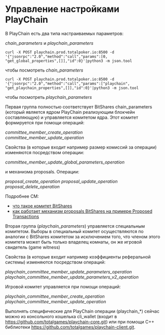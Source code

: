 # Управление настройками PlayСhain

В PlayChain есть два типа настраиваемых параметров:

_chain_parameters_ и _playchain_parameters_

`curl -X POST playchain.prod.totalpoker.io:8500 -d '{"jsonrpc":"2.0","method":"call","params":[0, "get_global_properties",[]],"id":0}'|python3 -m json.tool`

чтобы посмотреть _chain_parameters_

`curl -X POST playchain.prod.totalpoker.io:8500 -d '{"jsonrpc":"2.0","method":"call","params":["playchain", "get_playchain_properties",[]],"id":0}'|python3 -m json.tool`

чтобы посмотреть _playchain_parameters_

Первая группа полностью соответствует BitShares chain_parameters (который является ядром PlayChain реализующим блокчейн составляющую)
и управляется комитетом ядра. Этот комитет формируется при помощи операций:

_committee_member_create_operation_
_committee_member_update_operation_

Свойства (в которые входит например размер комиссий за операции) изменяются посредством операции:

_committee_member_update_global_parameters_operation_

и механизма proposals. Операции:

_proposal_create_operation_
_proposal_update_operation_
_proposal_delete_operation_
   
Подробнее СМ:    
* [что такое комитет BitShares](https://how.bitshares.works/en/master/bts_holders/community_members.html)
* [как работает механизм proposals BitShares на примере Proposed Transactions](https://how.bitshares.works/en/master/user_guide/fund_account.html)
     
Вторая группа (_playchain_parameters_) управляется специальным комитетом.
Выборы в специальный комитет осуществляются по аналогии с BitShares комитетом за исключением того, что членом этого комитета может быть только владелец комнаты, он же игровой свидетель (game witness)

Свойства (в которые входит например коэффициенты реферальной системы) изменяются посредством операций:

_playchain_committee_member_update_parameters_operation_
_playchain_committee_member_update_parameters_v2_operation_

Игровой комитет управляется при помощи операций:

_playchain_committee_member_create_operation_
_playchain_committee_member_update_operation_

Выполнять специфические для PlayChain операции (playchain_*) сейчас можно из консольного кошелька cli_wallet (входит в https://github.com/totalgames/playchain-core.git) или при помощи С++ библиотеки  https://github.com/totalgames/playchain-client.git.

